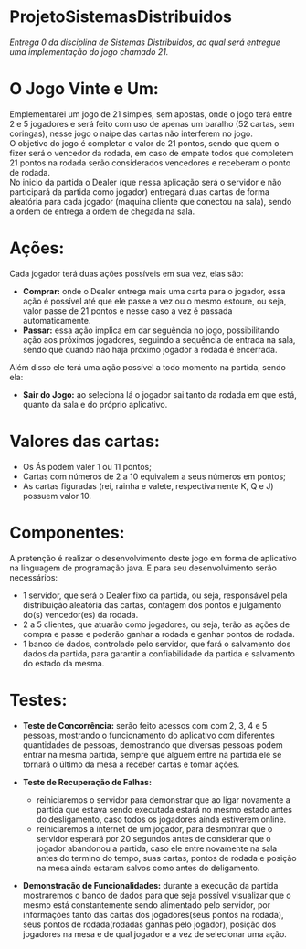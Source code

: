 # ProjetoSistemasDistribuidos
<i>Entrega 0 da disciplina de Sistemas Distribuidos, ao qual será entregue uma implementação do jogo chamado 21.</i>

# O Jogo Vinte e Um:
   Emplementarei um jogo de 21 simples, sem apostas, onde o jogo terá entre 2 e 5 jogadores e será feito com uso de apenas um baralho (52 cartas, sem coringas), nesse jogo o naipe das cartas não interferem no jogo.<br>
   O objetivo do jogo é completar o valor de 21 pontos, sendo que quem o fizer será o vencedor da rodada, em caso de empate todos que completem 21 pontos na rodada serão considerados vencedores e receberam o ponto de rodada.<br>
   No inicio da partida o Dealer (que nessa aplicação será o servidor e não participará da partida como jogador) entregará duas cartas de forma aleatória para cada jogador (maquina cliente que conectou na sala), sendo a ordem de entrega a ordem de chegada na sala.<br>

# Ações:
Cada jogador terá duas ações possíveis em sua vez, elas são:<br>
* <b>Comprar:</b> onde o Dealer entrega mais uma carta para o jogador, essa ação é possível até que ele passe a vez ou o mesmo estoure, ou seja, valor passe de 21 pontos e nesse caso a vez é passada automaticamente.<br>
* <b>Passar:</b> essa ação implica em dar seguência no jogo, possibilitando ação aos próximos jogadores, seguindo a sequência de entrada na sala, sendo que quando não haja próximo jogador a rodada é encerrada.<br>

Além disso ele terá uma ação possível a todo momento na partida, sendo ela:<br>
* <b>Sair do Jogo:</b> ao seleciona lá o jogador sai tanto da rodada em que está, quanto da sala e do próprio aplicativo.<br>

# Valores das cartas:
   * Os Ás podem valer 1 ou 11 pontos;<br>
   * Cartas com números de 2 a 10 equivalem a seus números em pontos;<br>
   * As cartas figuradas (rei, rainha e valete, respectivamente K, Q e J) possuem valor 10.<br>

# Componentes:
A pretenção é realizar o desenvolvimento deste jogo em forma de aplicativo na linguagem de programação java. E para seu desenvolvimento serão necessários:<br>
   * 1 servidor, que será o Dealer fixo da partida, ou seja, responsável pela distribuição aleatória das cartas, contagem dos pontos e julgamento do(s) vencedor(es) da rodada.<br>
   * 2 a 5 clientes, que atuarão como jogadores, ou seja, terão as ações de compra e passe e poderão ganhar a rodada e ganhar pontos de rodada.<br>
   * 1 banco de dados, controlado pelo servidor, que fará o salvamento dos dados da partida, para garantir a confiabilidade da partida e salvamento do estado da mesma.<br>

# Testes:<br>
* <b>Teste de Concorrência:</b> serão feito acessos com com 2, 3, 4 e 5 pessoas, mostrando o funcionamento do aplicativo com diferentes quantidades de pessoas, demostrando que diversas pessoas podem entrar na mesma partida, sempre que alguem entre na partida ele se tornará o último da mesa a receber cartas e tomar ações.<br>

* <b>Teste de Recuperação de Falhas:</b><br>
   * reiniciaremos o servidor para demonstrar que ao ligar novamente a partida que estava sendo executada estará no mesmo estado antes do desligamento, caso todos os jogadores ainda estiverem online.<br>
   * reiniciaremos a internet de um jogador, para desmontrar que o servidor esperará por 20 segundos antes de considerar que o jogador abandonou a partida, caso ele entre novamente na sala antes do termino do tempo, suas cartas, pontos de rodada e posição na mesa ainda estaram salvos como antes do deligamento.<br>

* <b>Demonstração de Funcionalidades:</b> durante a execução da partida mostraremos o banco de dados para que seja possível visualizar que o mesmo está constantemente sendo alimentado pelo servidor, por informações tanto das cartas dos jogadores(seus pontos na rodada), seus pontos de rodada(rodadas ganhas pelo jogador), posição dos jogadores na mesa e de qual jogador e a vez de selecionar uma ação.<br>
